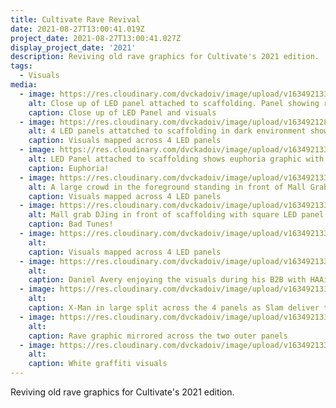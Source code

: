 ```yaml
---
title: Cultivate Rave Revival
date: 2021-08-27T13:00:41.019Z
project_date: 2021-08-27T13:00:41.027Z
display_project_date: '2021'
description: Reviving old rave graphics for Cultivate's 2021 edition.
tags:
  - Visuals
media:
  - image: https://res.cloudinary.com/dvckadoiv/image/upload/v1634921332/Soft%20Refresh/Cultivate%20Rave%20Revival/2H6A6577-pichi_ov07e8.jpg
    alt: Close up of LED panel attached to scaffolding. Panel showing red distrorted graffiti
    caption: Close up of LED Panel and visuals
  - image: https://res.cloudinary.com/dvckadoiv/image/upload/v1634921288/Soft%20Refresh/Cultivate%20Rave%20Revival/2H6A6731-pichi_qh3kw0.jpg
    alt: 4 LED panels attatched to scaffolding in dark environment showing red distrorted graffiti
    caption: Visuals mapped across 4 LED panels
  - image: https://res.cloudinary.com/dvckadoiv/image/upload/v1634921332/Soft%20Refresh/Cultivate%20Rave%20Revival/2H6A6722-pichi_cpdsmd.jpg
    alt: LED Panel attached to scaffolding shows euphoria graphic with contains words europhia above two rounded characters jumping from the ground looking like they are having euphoric time
    caption: Euphoria!
  - image: https://res.cloudinary.com/dvckadoiv/image/upload/v1634921332/Soft%20Refresh/Cultivate%20Rave%20Revival/2H6A6698-pichi_qal6dw.jpg
    alt: A large crowd in the foreground standing in front of Mall Grab who is DJing with LED panels attached to scaffolding in the background. The panels show a happy looking red character split mapped across all 4 panels. Red light from behind the scaffolding fills the space with a pink hue.
    caption: Visuals mapped across 4 LED panels
  - image: https://res.cloudinary.com/dvckadoiv/image/upload/v1634921331/Soft%20Refresh/Cultivate%20Rave%20Revival/2H6A6716-pichi_cmotxx.jpg
    alt: Mall grab DJing in front of scaffolding with square LED panel attached showing naughty looking character holding gun with smoke coming from it (bad tunes logo) in red.
    caption: Bad Tunes!
  - image: https://res.cloudinary.com/dvckadoiv/image/upload/v1634921332/Soft%20Refresh/Cultivate%20Rave%20Revival/2H6A6710-pichi_t2ygka.jpg
    alt: 
    caption: Visuals mapped across 4 LED panels
  - image: https://res.cloudinary.com/dvckadoiv/image/upload/v1634921332/Soft%20Refresh/Cultivate%20Rave%20Revival/2H6A6553-pichi_reoutj.jpg
    alt: 
    caption: Daniel Avery enjoying the visuals during his B2B with HAAi
  - image: https://res.cloudinary.com/dvckadoiv/image/upload/v1634921332/Soft%20Refresh/Cultivate%20Rave%20Revival/2H6A6329-pichi_tc5uxv.jpg
    alt: 
    caption: X-Man in large split across the 4 panels as Slam deliver their trademark pounding techno
  - image: https://res.cloudinary.com/dvckadoiv/image/upload/v1634921332/Soft%20Refresh/Cultivate%20Rave%20Revival/2H6A6378-pichi_c4oisv.jpg
    alt: 
    caption: Rave graphic mirrored across the two outer panels
  - image: https://res.cloudinary.com/dvckadoiv/image/upload/v1634921333/Soft%20Refresh/Cultivate%20Rave%20Revival/2H6A6358-pichi_rodsqc.jpg
    alt: 
    caption: White graffiti visuals
---
```

Reviving old rave graphics for Cultivate's 2021 edition.

